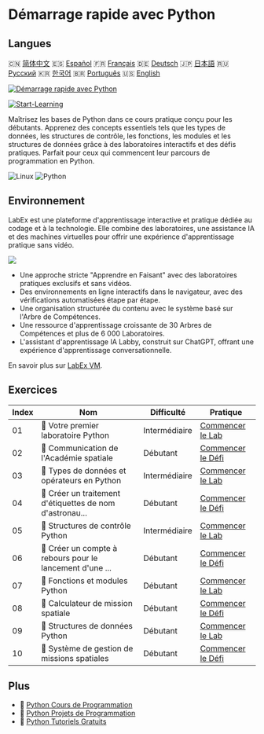 # Démarrage rapide avec Python

## Langues

🇨🇳 [简体中文](README_zh.md) 🇪🇸 [Español](README_es.md) 🇫🇷 [Français](README_fr.md) 🇩🇪 [Deutsch](README_de.md) 🇯🇵 [日本語](README_ja.md) 🇷🇺 [Русский](README_ru.md) 🇰🇷 [한국어](README_ko.md) 🇧🇷 [Português](README_pt.md) 🇺🇸 [English](README.md) 

[![Démarrage rapide avec Python](https://cover-creator.labex.io/quick-start-with-python.png?lang=fr)](https://labex.io/fr/courses/quick-start-with-python)

[![Start-Learning](https://img.shields.io/badge/Start-Learning-whitesmoke?style=for-the-badge)](https://labex.io/fr/courses/quick-start-with-python)

Maîtrisez les bases de Python dans ce cours pratique conçu pour les débutants. Apprenez des concepts essentiels tels que les types de données, les structures de contrôle, les fonctions, les modules et les structures de données grâce à des laboratoires interactifs et des défis pratiques. Parfait pour ceux qui commencent leur parcours de programmation en Python.

![Linux](https://img.shields.io/badge/Linux-whitesmoke?style=for-the-badge&logo=linux)
![Python](https://img.shields.io/badge/Python-whitesmoke?style=for-the-badge&logo=python)


## Environnement

LabEx est une plateforme d'apprentissage interactive et pratique dédiée au codage et à la technologie. Elle combine des laboratoires, une assistance IA et des machines virtuelles pour offrir une expérience d'apprentissage pratique sans vidéo.

![](https://tutorial-screenshot.getvm.io/images/vm-1725247253.png)

- Une approche stricte "Apprendre en Faisant" avec des laboratoires pratiques exclusifs et sans vidéos.
- Des environnements en ligne interactifs dans le navigateur, avec des vérifications automatisées étape par étape.
- Une organisation structurée du contenu avec le système basé sur l'Arbre de Compétences.
- Une ressource d'apprentissage croissante de 30 Arbres de Compétences et plus de 6 000 Laboratoires.
- L'assistant d'apprentissage IA Labby, construit sur ChatGPT, offrant une expérience d'apprentissage conversationnelle.

En savoir plus sur [LabEx VM](https://support.labex.io/using-labex/virtual-machine).

## Exercices

|   Index | Nom                                                      | Difficulté    | Pratique                                                                                                                           |
|---------|----------------------------------------------------------|---------------|------------------------------------------------------------------------------------------------------------------------------------|
|      01 | 📖 Votre premier laboratoire Python                      | Intermédiaire | <a target='_blank' href='https://labex.io/fr/tutorials/python-your-first-python-lab-270256'>Commencer le Lab</a>                   |
|      02 | 🎯 Communication de l'Académie spatiale                  | Débutant      | <a target='_blank' href='https://labex.io/fr/tutorials/python-space-academy-communication-393069'>Commencer le Défi</a>            |
|      03 | 📖 Types de données et opérateurs en Python              | Intermédiaire | <a target='_blank' href='https://labex.io/fr/tutorials/python-python-data-types-and-operators-393077'>Commencer le Lab</a>         |
|      04 | 🎯 Créer un traitement d'étiquettes de nom d'astronau... | Débutant      | <a target='_blank' href='https://labex.io/fr/tutorials/python-create-an-astronaut-name-tag-processor-393083'>Commencer le Défi</a> |
|      05 | 📖 Structures de contrôle Python                         | Intermédiaire | <a target='_blank' href='https://labex.io/fr/tutorials/python-python-control-structures-393123'>Commencer le Lab</a>               |
|      06 | 🎯 Créer un compte à rebours pour le lancement d'une ... | Débutant      | <a target='_blank' href='https://labex.io/fr/tutorials/python-create-a-rocket-launch-countdown-393128'>Commencer le Défi</a>       |
|      07 | 📖 Fonctions et modules Python                           | Débutant      | <a target='_blank' href='https://labex.io/fr/tutorials/python-python-functions-and-modules-393141'>Commencer le Lab</a>            |
|      08 | 🎯 Calculateur de mission spatiale                       | Débutant      | <a target='_blank' href='https://labex.io/fr/tutorials/python-space-mission-calculator-393156'>Commencer le Défi</a>               |
|      09 | 📖 Structures de données Python                          | Débutant      | <a target='_blank' href='https://labex.io/fr/tutorials/python-python-data-structures-393168'>Commencer le Lab</a>                  |
|      10 | 🎯 Système de gestion de missions spatiales              | Débutant      | <a target='_blank' href='https://labex.io/fr/tutorials/python-space-mission-management-system-393176'>Commencer le Défi</a>        |

## Plus

- 🔗 [Python Cours de Programmation](https://github.com/labex-labs/awesome-programming-courses)
- 🔗 [Python Projets de Programmation](https://github.com/labex-labs/awesome-programming-projects)
- 🔗 [Python Tutoriels Gratuits](https://github.com/labex-labs/python-free-tutorials)

